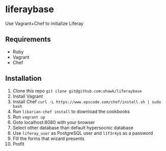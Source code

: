 liferaybase
===========

Use Vagrant+Chef to initialize Liferay

## Requirements
* Ruby
* Vagrant
* Chef

## Installation
1. Clone this repo `git clone git@github.com:xhawk/liferaybase`
2. Install Vagrant
3. Install Chef `curl -L https://www.opscode.com/chef/install.sh | sudo bash`
4. Run `libarian-chef install` to download the cookbooks
5. Run `vagrant up`
6. Goto localhost:8080 with your browser
7. Select other database than default hypersocnic database
8. Use `liferay_user` as PostgreSQL user and `l1f3r4y$` as a password
9. Fill the forms that wizard presents
10. Profit
		
